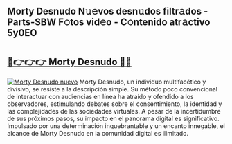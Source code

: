 ## Morty Desnudo N𝚞𝚎vos desn𝚞dos filtr𝚊dos - Parts-SBW F𝚘tos vid𝚎o - C𝚘ntenido atr𝚊ctivo 5y0EO

# <h2><a href="http://mb3pezw.tromn.icu/?c=Morty+Desnudo">🔗👉👉👉 Morty Desnudo 🔗🔗</a></h2>

[![Morty Desnudo nuevo](https://i.imgur.com/pEAQMta.gif)](http://mb3pezw.tromn.icu/?c=Morty+Desnudo)
Morty Desnudo, un individuo multifacético y divisivo, se resiste a la descripción simple. Su método poco convencional de interactuar con audiencias en línea ha atraído y ofendido a los observadores, estimulando debates sobre el consentimiento, la identidad y las complejidades de las sociedades virtuales. A pesar de la incertidumbre de sus próximos pasos, su impacto en el panorama digital es significativo. Impulsado por una determinación inquebrantable y un encanto innegable, el alcance de Morty Desnudo en la comunidad digital es ilimitado.
